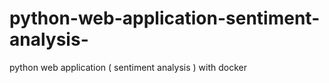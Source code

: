 # python-web-application-sentiment-analysis-
python web application ( sentiment analysis ) with docker
